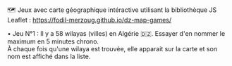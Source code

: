 🗺️ Jeux avec carte géographique intéractive utilisant la bibliothèque JS Leaflet : https://fodil-merzoug.github.io/dz-map-games/  
  
• Jeu N°1 : Il y a 58 wilayas (villes) en Algérie 🇩🇿. Essayer d'en nommer le maximum en 5 minutes chrono.  
À chaque fois qu'une wilaya est trouvée, elle apparait sur la carte et son nom est affiché dans la liste.  
